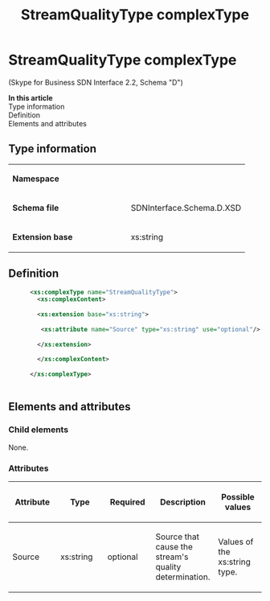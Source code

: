 ﻿---
title: StreamQualityType complexType 
TOCTitle: StreamQualityType complexType
ms:assetid: 236f8a1c-9dad-1d72-8861-26f2837522f3
ms:mtpsurl: https://msdn.microsoft.com/library/Mt171076(v=office.16)
ms:contentKeyID: 65855649
ms.date: 08/24/2015
mtps_version: v=office.16
dev_langs:
- xml
---

# StreamQualityType complexType 

(Skype for Business SDN Interface 2.2, Schema "D")


**In this article**  
Type information  
Definition  
Elements and attributes  

## Type information

<table>
<colgroup>
<col style="width: 50%" />
<col style="width: 50%" />
</colgroup>
<tbody>
<tr class="odd">
<td><p><strong>Namespace</strong></p></td>
<td><p></p></td>
</tr>
<tr class="even">
<td><p><strong>Schema file</strong></p></td>
<td><p>SDNInterface.Schema.D.XSD</p></td>
</tr>
<tr class="odd">
<td><p><strong>Extension base</strong></p></td>
<td><p>xs:string</p></td>
</tr>
</tbody>
</table>


## Definition

```xml
      <xs:complexType name="StreamQualityType">
        <xs:complexContent>
 
        <xs:extension base="xs:string">
      
         <xs:attribute name="Source" type="xs:string" use="optional"/>
  
        </xs:extension>
 
        </xs:complexContent>
 
      </xs:complexType>
      
```

## Elements and attributes

### Child elements

None.

### Attributes

<table>
<colgroup>
<col style="width: 20%" />
<col style="width: 20%" />
<col style="width: 20%" />
<col style="width: 20%" />
<col style="width: 20%" />
</colgroup>
<thead>
<tr class="header">
<th><p>Attribute</p></th>
<th><p>Type</p></th>
<th><p>Required</p></th>
<th><p>Description</p></th>
<th><p>Possible values</p></th>
</tr>
</thead>
<tbody>
<tr class="odd">
<td><p>Source</p></td>
<td><p>xs:string</p></td>
<td><p>optional</p></td>
<td><p>Source that cause the stream's quality determination.</p></td>
<td><p>Values of the xs:string type.</p></td>
</tr>
</tbody>
</table>

